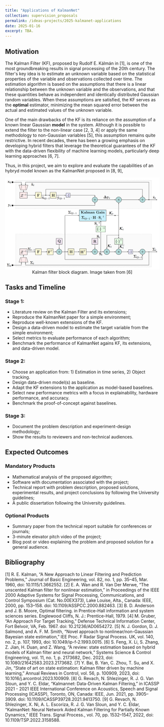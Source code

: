 ```yaml
---
title: "Applications of KalmanNet"
collection: supervision_proposals
permalink: /ideas-projects/2025-kalmanet-applications
date: 2025-01-16
excerpt: TBA.
---
```


## Motivation

The Kalman Filter (KF), proposed by Rudolf E. Kálmán in [1], is one of the most groundbreaking results in signal processing of the 20th century. The filter's key idea is to estimate an unknown variable based on the statistical properties of the variable and observations collected over time. The estimation algorithm is based on the assumptions that there is a linear relationship between the unknown variable and the observations, and that these quantities behave as independent and identically distributed Gaussian random variables. When these assumptions are satisfied, the KF serves as the **optimal** estimator, minimizing the mean squared error between the actual and estimated values of the unknown variable.

One of the main drawbacks of the KF is its reliance on the assumption of a known linear Gaussian **model** in the system. Although it is possible to extend the filter to the non-linear case [2, 3, 4] or apply the same methodology to non-Gaussian variables [5], this assumption remains quite restrictive. In recent decades, there has been a growing emphasis on developing hybrid filters that leverage the theoretical guarantees of the KF with the data-driven flexibility of machine learning models, particularly deep learning approaches [6, 7]. 

Thus, in this project, we aim to explore and evaluate the capabilities of an hybryd model known as the KalmanNet proposed in [8, 9], 

<div style="text-align: center;">
    <img src="/images/kalmannet.png"
        alt="Kalman filter block diagram."
        style="display: block; margin-left: auto; margin-right: auto;" />
    <figcaption>Kalman filter block diagram. Image taken from [6]</figcaption>
</div>

## Tasks and Timeline

### Stage 1:
* Literature review on the Kalman Filter and its extensions;
* Reproduce the KalmanNet paper for a simple environment;
* Reproduce well-known extensions of the KF.
* Design a data-driven model to estimate the target variable from the simple environment;
* Select metrics to evaluate performance of each algorithm;
* Benchmark the performance of KalmanNet agains KF, its extensions, and data-driven model.

### Stage 2:
* Choose an application from: 1) Estimation in time series, 2) Object tracking.
* Design data-driven model(s) as baseline.
* Adapt the KF extensions to the application as model-based baselines.
* Select new performance metrics with a focus in explainability, hardware performance, and accuracy.
* Benchmark the proof-of-concept against baselines.

### Stage 3: 
* Document the problem description and experiment-design methodology;
* Show the results to reviewers and non-technical audiences.

## Expected Outcomes

### Mandatory Products
* Mathematical analysis of the proposed algorithm;
* Software with documentation associated with the project;
* Technical report with problem description, proposed solutions, experimental results, and project conclusions by following the University guidelines;
* A public dissertation following the University guidelines.

### Optional Products
* Summary paper from the technical report suitable for conferences or journals;
* 3-minute elevator pitch video of the project;
* Blog post or video explaining the problem and proposed solution for a general audience.

## Bibliography
[1] R. E. Kalman, “A New Approach to Linear Filtering and Prediction Problems,” Journal of Basic Engineering, vol. 82, no. 1, pp. 35–45, Mar. 1960, doi: 10.1115/1.3662552.
[2] E. A. Wan and R. Van Der Merwe, “The unscented Kalman filter for nonlinear estimation,” in Proceedings of the IEEE 2000 Adaptive Systems for Signal Processing, Communications, and Control Symposium (Cat. No.00EX373), Lake Louise, Alta., Canada: IEEE, 2000, pp. 153–158. doi: 10.1109/ASSPCC.2000.882463.
[3] B. D. Anderson and J. B. Moore, Optimal filtering. in Prentice-Hall information and system sciences series. Englewood Cliffs, N. J.: Prentice-Hall, 1979.
[4] M. Gruber, “An Approach For Target Tracking,” Defense Technical Information Center, Fort Belvoir, VA, Feb. 1967. doi: 10.21236/AD0654272.
[5] N. J. Gordon, D. J. Salmond, and A. F. M. Smith, “Novel approach to nonlinear/non-Gaussian Bayesian state estimation,” IEE Proc. F Radar Signal Process. UK, vol. 140, no. 2, p. 107, 1993, doi: 10.1049/ip-f-2.1993.0015.
[6] S. Feng, X. Li, S. Zhang, Z. Jian, H. Duan, and Z. Wang, “A review: state estimation based on hybrid models of Kalman filter and neural network,” Systems Science & Control Engineering, vol. 11, no. 1, p. 2173682, Dec. 2023, doi: 10.1080/21642583.2023.2173682.
[7] Y. Bai, B. Yan, C. Zhou, T. Su, and X. Jin, “State of art on state estimation: Kalman filter driven by machine learning,” Annual Reviews in Control, vol. 56, p. 100909, 2023, doi: 10.1016/j.arcontrol.2023.100909.
[8] G. Revach, N. Shlezinger, R. J. G. Van Sloun, and Y. C. Eldar, “Kalmannet: Data-Driven Kalman Filtering,” in ICASSP 2021 - 2021 IEEE International Conference on Acoustics, Speech and Signal Processing (ICASSP), Toronto, ON, Canada: IEEE, Jun. 2021, pp. 3905–3909. doi: 10.1109/ICASSP39728.2021.9413750.
[9] G. Revach, N. Shlezinger, X. Ni, A. L. Escoriza, R. J. G. Van Sloun, and Y. C. Eldar, “KalmanNet: Neural Network Aided Kalman Filtering for Partially Known Dynamics,” IEEE Trans. Signal Process., vol. 70, pp. 1532–1547, 2022, doi: 10.1109/TSP.2022.3158588.







